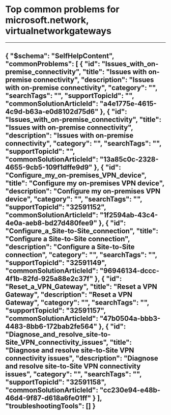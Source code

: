 <properties
	pageTitle="Top common problems for microsoft.network, virtualnetworkgateways"
	description="Top common problems for microsoft.network, virtualnetworkgateways"        
	service="microsoft.network"
	resource="virtualnetworkgateways"
	resourceTags=""
	authors="kasparks,radwiv"
	ms.author="kasparks,radwiv"
	displayOrder=""
	articleId="5f801a54-f89a-4b52-b7c4-8b08df36e982"
	selfHelpType="diagnoseandsolve"
	productPesIds="16094"
	cloudEnvironments="public"
/>
# Top common problems for microsoft.network, virtualnetworkgateways
---
{
    "$schema": "SelfHelpContent",
    "commonProblems": [
        {
            "id": "Issues_with_on-premise_connectivity",
            "title": "Issues with on-premise connectivity",
            "description": "Issues with on-premise connectivity",
            "category": "",
            "searchTags": "",
            "supportTopicId": "",
            "commonSolutionArticleId": "a4e1775e-4615-4c9d-b63a-e0d8102d75d6"
        },
        {
            "id": "Issues_with_on-premise_connectivity",
            "title": "Issues with on-premise connectivity",
            "description": "Issues with on-premise connectivity",
            "category": "",
            "searchTags": "",
            "supportTopicId": "",
            "commonSolutionArticleId": "13a85c0c-2328-4655-9cb5-109f1dffe9d9"
        },
        {
            "id": "Configure_my_on-premises_VPN_device",
            "title": "Configure my on-premises VPN device",
            "description": "Configure my on-premises VPN device",
            "category": "",
            "searchTags": "",
            "supportTopicId": "32591152",
            "commonSolutionArticleId": "1f2594ab-43c4-4e0a-aeb8-bd27d480fee9"
        },
        {
            "id": "Configure_a_Site-to-Site_connection",
            "title": "Configure a Site-to-Site connection",
            "description": "Configure a Site-to-Site connection",
            "category": "",
            "searchTags": "",
            "supportTopicId": "32591149",
            "commonSolutionArticleId": "96946134-dccc-4f1b-82fd-925a88e2c37f"
        },
        {
            "id": "Reset_a_VPN_Gateway",
            "title": "Reset a VPN Gateway",
            "description": "Reset a VPN Gateway",
            "category": "",
            "searchTags": "",
            "supportTopicId": "32591157",
            "commonSolutionArticleId": "47b0504a-bbb3-4483-8bb6-172bab2fe564"
        },
        {
            "id": "Diagnose_and_resolve_site-to-Site_VPN_connectivity_issues",
            "title": "Diagnose and resolve site-to-Site VPN connectivity issues",
            "description": "Diagnose and resolve site-to-Site VPN connectivity issues",
            "category": "",
            "searchTags": "",
            "supportTopicId": "32591158",
            "commonSolutionArticleId": "cc230e94-e48b-46d4-9f87-d618a6fe01ff"
        }
    ],
    "troubleshootingTools": []
}
---